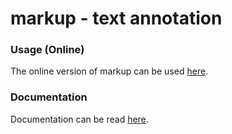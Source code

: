 # markup - text annotation

### Usage (Online)

The online version of markup can be used [here](http://www.getmarkup.com/).

### Documentation

Documentation can be read [here](http://www.getmarkup.com/learn-more).
